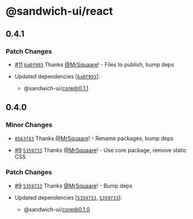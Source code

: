 # @sandwich-ui/react

## 0.4.1

### Patch Changes

- [#11](https://github.com/MrSquaare/sandwich-ui/pull/11) [`6a0f993`](https://github.com/MrSquaare/sandwich-ui/commit/6a0f9936d018e478602a801ec80c95b4c414d872) Thanks [@MrSquaare](https://github.com/MrSquaare)! - Files to publish, bump deps

- Updated dependencies [[`6a0f993`](https://github.com/MrSquaare/sandwich-ui/commit/6a0f9936d018e478602a801ec80c95b4c414d872)]:
  - @sandwich-ui/core@0.1.1

## 0.4.0

### Minor Changes

- [`0563f83`](https://github.com/MrSquaare/sandwich-ui/commit/0563f833a175875d357d8c5aa9a7efc37f2a3cee) Thanks [@MrSquaare](https://github.com/MrSquaare)! - Rename packages, bump deps

- [#9](https://github.com/MrSquaare/sandwich-ui/pull/9) [`5359733`](https://github.com/MrSquaare/sandwich-ui/commit/53597336cdedb347f282eb81e6917f59596194bf) Thanks [@MrSquaare](https://github.com/MrSquaare)! - Use core package, remove static CSS

### Patch Changes

- [#9](https://github.com/MrSquaare/sandwich-ui/pull/9) [`5359733`](https://github.com/MrSquaare/sandwich-ui/commit/53597336cdedb347f282eb81e6917f59596194bf) Thanks [@MrSquaare](https://github.com/MrSquaare)! - Bump deps

- Updated dependencies [[`5359733`](https://github.com/MrSquaare/sandwich-ui/commit/53597336cdedb347f282eb81e6917f59596194bf), [`5359733`](https://github.com/MrSquaare/sandwich-ui/commit/53597336cdedb347f282eb81e6917f59596194bf)]:
  - @sandwich-ui/core@0.1.0
